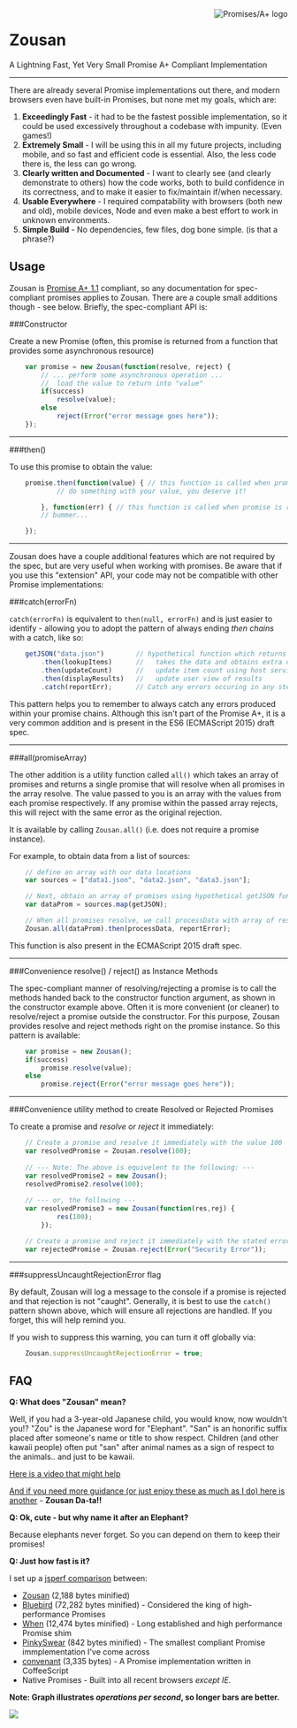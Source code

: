 <a href="http://promises-aplus.github.com/promises-spec">
    <img src="http://promises-aplus.github.com/promises-spec/assets/logo-small.png"
         align="right" alt="Promises/A+ logo" />
</a>

# Zousan
A Lightning Fast, Yet Very Small Promise A+ Compliant Implementation

---

There are already several Promise implementations out there, and modern browsers even have built-in Promises, but none met my goals, which are:

1. **Exceedingly Fast** - it had to be the fastest possible implementation, so it could be used excessively throughout a codebase with impunity. (Even games!)
2. **Extremely Small** - I will be using this in all my future projects, including mobile, and so fast and efficient code is essential. Also, the less code there is, the less can go wrong.
3. **Clearly written and Documented** - I want to clearly see (and clearly demonstrate to others) how the code works, both to build confidence in its correctness, and to make it easier to fix/maintain if/when necessary.
4. **Usable Everywhere** - I required compatability with browsers (both new and old), mobile devices, Node and even make a best effort to work in unknown environments.
5. **Simple Build** - No dependencies, few files, dog bone simple. (is that a phrase?)

## Usage

Zousan is [Promise A+ 1.1](http://promises-aplus.github.com/promises-spec) compliant, so  any documentation for spec-compliant promises applies to Zousan. There are a couple small additions though - see below.  Briefly, the spec-compliant API is:

###Constructor

Create a new Promise (often, this promise is returned from a function that provides some asynchronous resource)

```javascript
	var promise = new Zousan(function(resolve, reject) {
		// ... perform some asynchronous operation ...
		//  load the value to return into "value"
		if(success)
			resolve(value);
		else
			reject(Error("error message goes here"));
	});
```

----------

###then()

To use this promise to obtain the value:

```javascript
	promise.then(function(value) { // this function is called when promise is resolved
			// do something with your value, you deserve it!

		}, function(err) { // this function is called when promise is rejected
		// bummer...

	});
```

--------

Zousan does have a couple additional features which are not required by the spec, but are very useful when working with promises. Be aware that if you use this "extension" API, your code may not be compatible with other Promise implementations:

###catch(errorFn)

```catch(errorFn)``` is equivalent to ```then(null, errorFn)``` and is just easier to identify - allowing you to adopt the pattern of always ending *then chains* with a catch, like so:

```javascript
	getJSON("data.json") 		// hypothetical function which returns a promise
		.then(lookupItems) 		//   takes the data and obtains extra data about items
		.then(updateCount)		//   update item count using host service
		.then(displayResults)	//   update user view of results
		.catch(reportErr);		// Catch any errors occuring in any steps above.
```

This pattern helps you to remember to always catch any errors produced within your promise chains. Although this isn't part of the Promise A+, it is a very common addition and is present in the ES6 (ECMAScript 2015) draft spec.

-------------

###all(promiseArray)

The other addition is a utility function called ```all()``` which takes an array of promises and returns a single promise that will resolve when all promises in the array resolve. The value passed to you is an array with the values from each promise respectively. If any promise within the passed array rejects, this will reject with the same error as the original rejection.

It is available by calling ```Zousan.all()``` (i.e. does not require a promise instance).

For example, to obtain data from a list of sources:

```javascript
	// define an array with our data locations
	var sources = ["data1.json", "data2.json", "data3.json"];

	// Next, obtain an array of promises using hypothetical getJSON function
	var dataProm = sources.map(getJSON);

	// When all promises resolve, we call processData with array of results
	Zousan.all(dataProm).then(processData, reportError);
```

This function is also present in the ECMAScript 2015 draft spec.

---------

###Convenience resolve() / reject() as Instance Methods

The spec-compliant manner of resolving/rejecting a promise is to call the methods handed back to the constructor function argument, as shown in the constructor example above. Often it is more convenient (or cleaner) to resolve/reject a promise outside the constructor. For this purpose, Zousan provides resolve and reject methods right on the promise instance. So this pattern is available:

```javascript
	var promise = new Zousan();
	if(success)
		promise.resolve(value);
	else
		promise.reject(Error("error message goes here"));
```

-----------

###Convenience utility method to create Resolved or Rejected Promises

To create a promise and *resolve* or *reject* it immediately:

```javascript
	// Create a promise and resolve it immediately with the value 100
	var resolvedPromise = Zousan.resolve(100);
	
	// --- Note: The above is equivelent to the following: ---
	var resolvedPromise2 = new Zousan();
	resolvedPromise2.resolve(100);
	
	// --- or, the following ---
	var resolvedPromise3 = new Zousan(function(res,rej) {
			res(100);
		});

	// Create a promise and reject it immediately with the stated error
	var rejectedPromise = Zousan.reject(Error("Security Error"));
```

-----------

###suppressUncaughtRejectionError flag

By default, Zousan will log a message to the console if a promise is rejected and that rejection is not "caught". Generally, it is best to use the ```catch()``` pattern shown above, which will ensure all rejections are handled. If you forget, this will help remind you.

If you wish to suppress this warning, you can turn it off globally via:

```javascript
	Zousan.suppressUncaughtRejectionError = true;
```

## FAQ

**Q: What does "Zousan" mean?**

Well, if you had a 3-year-old Japanese child, you would know, now wouldn't you!?  "Zou" is the Japanese word for "Elephant". "San" is an honorific suffix placed after someone's name or title to show respect. Children (and other kawaii people) often put "san" after animal names as a sign of respect to the animals.. and just to be kawaii.

[Here is a video that might help](https://www.youtube.com/watch?v=rEsNUJp9dcM)

[And if you need more guidance (or just enjoy these as much as I do) here is another](https://www.youtube.com/watch?v=b4KYDBBB6UQ) - **Zousan Da-ta!!**

**Q: Ok, cute - but why name it after an Elephant?**

Because elephants never forget. So you can depend on them to keep their promises!

**Q: Just how fast is it?**

I set up a [jsperf comparison](http://jsperf.com/promise-speed-comparison/7) between:

* [Zousan](https://github.com/bluejava/zousan) (2,188 bytes minified)
* [Bluebird](https://github.com/petkaantonov/bluebird) (72,282 bytes minified) - Considered the king of high-performance Promises
* [When](https://github.com/cujojs/when) (12,474 bytes minified) - Long established and high performance Promise shim
* [PinkySwear](https://github.com/timjansen/PinkySwear.js) (842 bytes minified) - The smallest compliant Promise immplementation I've come across
* [convenant](https://github.com/wizardwerdna/covenant) (3,335 bytes) - A Promise implementation written in CoffeeScript
* Native Promises - Built into all recent browsers *except IE*.

**Note: Graph illustrates *operations per second*, so longer bars are better.**

![](http://www.bluejava.com/int/images/Zousan-Performance-20150617.png)
